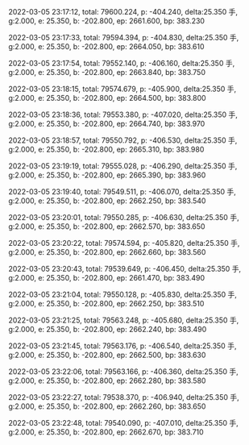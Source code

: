 2022-03-05 23:17:12, total: 79600.224, p: -404.240, delta:25.350 手, g:2.000, e: 25.350, b: -202.800, ep: 2661.600, bp: 383.230

2022-03-05 23:17:33, total: 79594.394, p: -404.830, delta:25.350 手, g:2.000, e: 25.350, b: -202.800, ep: 2664.050, bp: 383.610

2022-03-05 23:17:54, total: 79552.140, p: -406.160, delta:25.350 手, g:2.000, e: 25.350, b: -202.800, ep: 2663.840, bp: 383.750

2022-03-05 23:18:15, total: 79574.679, p: -405.900, delta:25.350 手, g:2.000, e: 25.350, b: -202.800, ep: 2664.500, bp: 383.800

2022-03-05 23:18:36, total: 79553.380, p: -407.020, delta:25.350 手, g:2.000, e: 25.350, b: -202.800, ep: 2664.740, bp: 383.970

2022-03-05 23:18:57, total: 79550.792, p: -406.530, delta:25.350 手, g:2.000, e: 25.350, b: -202.800, ep: 2665.310, bp: 383.980

2022-03-05 23:19:19, total: 79555.028, p: -406.290, delta:25.350 手, g:2.000, e: 25.350, b: -202.800, ep: 2665.390, bp: 383.960

2022-03-05 23:19:40, total: 79549.511, p: -406.070, delta:25.350 手, g:2.000, e: 25.350, b: -202.800, ep: 2662.250, bp: 383.540

2022-03-05 23:20:01, total: 79550.285, p: -406.630, delta:25.350 手, g:2.000, e: 25.350, b: -202.800, ep: 2662.570, bp: 383.650

2022-03-05 23:20:22, total: 79574.594, p: -405.820, delta:25.350 手, g:2.000, e: 25.350, b: -202.800, ep: 2662.660, bp: 383.560

2022-03-05 23:20:43, total: 79539.649, p: -406.450, delta:25.350 手, g:2.000, e: 25.350, b: -202.800, ep: 2661.470, bp: 383.490

2022-03-05 23:21:04, total: 79550.128, p: -405.830, delta:25.350 手, g:2.000, e: 25.350, b: -202.800, ep: 2662.250, bp: 383.510

2022-03-05 23:21:25, total: 79563.248, p: -405.680, delta:25.350 手, g:2.000, e: 25.350, b: -202.800, ep: 2662.240, bp: 383.490

2022-03-05 23:21:45, total: 79563.176, p: -406.540, delta:25.350 手, g:2.000, e: 25.350, b: -202.800, ep: 2662.500, bp: 383.630

2022-03-05 23:22:06, total: 79563.166, p: -406.360, delta:25.350 手, g:2.000, e: 25.350, b: -202.800, ep: 2662.280, bp: 383.580

2022-03-05 23:22:27, total: 79538.370, p: -406.940, delta:25.350 手, g:2.000, e: 25.350, b: -202.800, ep: 2662.260, bp: 383.650

2022-03-05 23:22:48, total: 79540.090, p: -407.010, delta:25.350 手, g:2.000, e: 25.350, b: -202.800, ep: 2662.670, bp: 383.710
